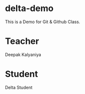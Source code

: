 # delta-demo
This is a Demo for Git &amp; Github Class.

# Teacher
Deepak Kalyaniya

# Student
Delta Student